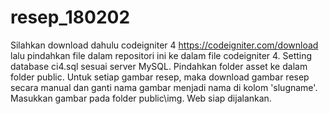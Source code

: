 # resep_180202
Silahkan download dahulu codeigniter 4 https://codeigniter.com/download lalu pindahkan file dalam repositori ini ke dalam file codeigniter 4. 
Setting database ci4.sql sesuai server MySQL.
Pindahkan folder asset ke dalam folder public.
Untuk setiap gambar resep, maka download gambar resep secara manual dan ganti nama gambar menjadi nama di kolom 'slugname'. Masukkan gambar pada folder public\img. 
Web siap dijalankan.
